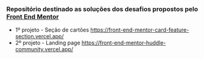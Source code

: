 ### Repositório destinado as soluções dos desafios propostos pelo [Front End Mentor](https://www.frontendmentor.io/)

- 1º projeto - Seção de cartões https://front-end-mentor-card-feature-section.vercel.app/ 
- 2º projeto - Landing page https://front-end-mentor-huddle-community.vercel.app/